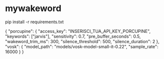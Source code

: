 # mywakeword

pip install -r requirements.txt


{
  "porcupine": {
    "access_key": "INSERISCI_TUA_API_KEY_PORCUPINE",
    "keywords": ["jarvis"],
    "sensitivity": 0.7,
    "pre_buffer_seconds": 0.5,
    "wakeword_trim_ms": 300,
    "silence_threshold": 500,
    "silence_duration": 2
  },
  "vosk": {
    "model_path": "models/vosk-model-small-it-0.22",
    "sample_rate": 16000
  }
}
